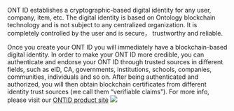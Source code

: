 

ONT ID establishes a cryptographic-based digital identity for any user, company, item, etc. The digital identity is based on Ontology blockchain technology and is not subject to any centralized organization. It is completely controlled by the user and is secure， trustworthy and reliable.

Once you create your ONT ID you will immediately have a blockchain-based digital identity. In order to make your ONT ID more credible, you can authenticate and endorse your ONT ID through trusted sources in different fields, such as eID, CA, governments, institutions, schools, companies, communities, individuals and so on. After being authenticated and authorized, you will then obtain blockchain certificates from different identity trust sources (we call them “verifiable claims"). For more info, please visit our [ONTID product site](http://pro-docs.ont.io/#/docs-en/ontid/overview)
![](https://github.com/ontio/ontology-DID/raw/master/images/ontid.jpg)
